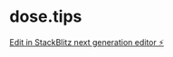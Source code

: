 # dose.tips

[Edit in StackBlitz next generation editor ⚡️](https://stackblitz.com/~/github.com/alevkov/dose.tips)